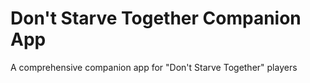 # Don't Starve Together Companion App

A comprehensive companion app for "Don't Starve Together" players
